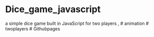 # Dice_game_javascript
a simple dice game built in JavaScript for two players , # animation # twoplayers # Githubpages
